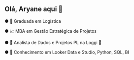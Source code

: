 ## Olá, Aryane aqui 👋

● 🚚 Graduada em Logística

● 📈 MBA em Gestão Estratégica de Projetos

● 🔭 Analista de Dados e Projetos PL na Loggi 🐇

● 🌱 Conhecimento em Looker Data e Studio, Python, SQL, BI
